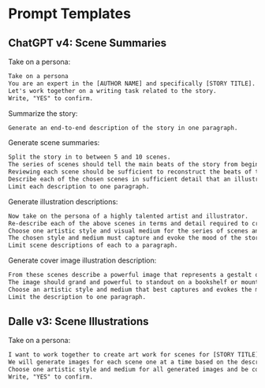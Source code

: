 # Prompt Templates



## ChatGPT v4: Scene Summaries

Take on a persona:

```default
Take on a persona
You are an expert in the [AUTHOR NAME] and specifically [STORY TITLE].
Let's work together on a writing task related to the story.
Write, "YES" to confirm.
```

Summarize the story:

```default
Generate an end-to-end description of the story in one paragraph.
```


Generate scene summaries:

```default
Split the story in to between 5 and 10 scenes.
The series of scenes should tell the main beats of the story from beginning to end.
Reviewing each scene should be sufficient to reconstruct the beats of the story.
Describe each of the chosen scenes in sufficient detail that an illustrator may use the description to recreate the scene visually.
Limit each description to one paragraph.
```

Generate illustration descriptions:

```default
Now take on the persona of a highly talented artist and illustrator.
Re-describe each of the above scenes in terms and detail required to create a visual depiction of the scene.
Choose one artistic style and visual medium for the series of scenes and be consistent across the scenes.
The chosen style and medium must capture and evoke the mood of the story.
Limit scene descriptions of each to a paragraph.
```

Generate cover image illustration description:

```default
From these scenes describe a powerful image that represents a gestalt of the story that maybe used as a cover image for the story itself.
The image should grand and powerful to standout on a bookshelf or mounted artwork.
Choose an artistic style and medium that best captures and evokes the mood of the story.
Limit the description to one paragraph.
```



## Dalle v3: Scene Illustrations

Take on a persona:

```default
I want to work together to create art work for scenes for [STORY TITLE] by [AUTHOR NAME].
We will generate images for each scene one at a time based on the descriptions I provide.
Choose one artistic style and medium for all generated images and be consistent.
Write, "YES" to confirm.
```